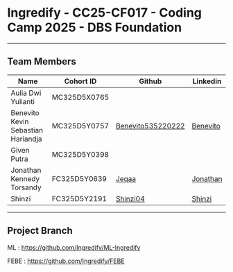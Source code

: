 # Ingredify - CC25-CF017 - Coding Camp 2025 - DBS Foundation
___
## Team Members
| Name                                 | Cohort ID     | Github      | Linkedin    |
| ------------------------------------ | ------------- | ----------- | ----------- |
| Aulia Dwi Yulianti                   | MC325D5X0765  |             |             |
| Benevito Kevin Sebastian Hariandja   | MC325D5Y0757  | [Benevito535220222](https://github.com/Benevito535220222) | [Benevito](https://www.linkedin.com/in/benevito-kevin-sebastian-hariandja-880909351/) |
| Given Putra                          | MC325D5Y0398  |            |             |
| Jonathan Kennedy Torsandy            | FC325D5Y0639  | [Jeqaa](https://github.com/Jeqaa)|[Jonathan](www.linkedin.com/in/jonathan-kennedy-t) |
| Shinzi                               | FC325D5Y2191  | [Shinzi04](https://github.com/Shinzi04)|[Shinzi](www.linkedin.com/in/shinzi-tjai-7b5418252) |
___
## Project Branch
ML   : https://github.com/Ingredify/ML-Ingredify

FEBE : https://github.com/Ingredify/FEBE

